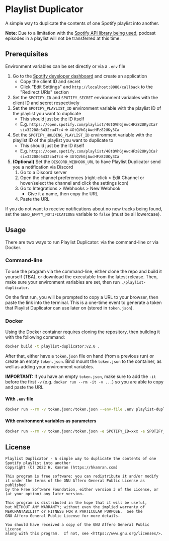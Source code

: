 # Playlist Duplicator

A simple way to duplicate the contents of one Spotify playlist into another.

**Note:** Due to a limitation with the [Spotify API library being used](https://github.com/zmb3/spotify/issues/180), podcast episodes in a playlist will not be transferred at this time.

## Prerequisites

Environment variables can be set directly or via a `.env` file

1. Go to the [Spotify developer dashboard](https://developer.spotify.com/dashboard/applications) and create an application
    - Copy the client ID and secret
    - Click "Edit Settings" and `http://localhost:8080/callback` to the "Redirect URIs" section
2. Set the `SPOTIFY_ID` and `SPOTIFY_SECRET` environment variables with the client ID and secret respectively
3. Set the `SPOTIFY_PLAYLIST_ID` environment variable with the playlist ID of the playlist you want to duplicate
    - This should just be the ID itself
    - E.g. `https://open.spotify.com/playlist/4GtQVhGjAwcHFz82UKy3Ca?si=32208c6432ca47c4` ⇒ `4GtQVhGjAwcHFz82UKy3Ca`
4. Set the `SPOTIFY_HOLDING_PLAYLIST_ID` environment variable with the playlist ID of the playlist you want to duplicate to
    - This should just be the ID itself
    - E.g. `https://open.spotify.com/playlist/4GtQVhGjAwcHFz82UKy3Ca?si=32208c6432ca47c4` ⇒ `4GtQVhGjAwcHFz82UKy3Ca`
5. **(Optional)** Set the `DISCORD_WEBHOOK_URL` to have Playlist Duplicator send you a notification via Discord
    1. Go to a Discord server
    2. Open the channel preferences (right-click > Edit Channel or hover/select the channel and click the settings icon)
    3. Go to Integrations > Webhooks > New Webhook
        - Give it a name, then copy the URL
    4. Paste the URL

If you do not want to receive notifications about no new tracks being found, set the `SEND_EMPTY_NOTIFICATIONS` variable to `false` (must be all lowercase).

## Usage

There are two ways to run Playlist Duplicator: via the command-line or via Docker.

### Command-line

To use the program via the command-line, either clone the repo and build it yourself (TBA), or download the executable from the latest release. Then, make sure your environment variables are set, then run `./playlist-duplicator`.

On the first run, you will be prompted to copy a URL to your browser, then paste the link into the terminal. This is a one-time event to generate a token that Playlist Duplicator can use later on (stored in `token.json`).

### Docker

Using the Docker container requires cloning the repository, then building it with the following command:

```bash
docker build -t playlist-duplicator:v2.0 .
```

After that, either have a `token.json` file on hand (from a previous run) or create an empty `token.json`. Bind mount the `token.json` to the container, as well as adding your environment variables.

**IMPORTANT:** If you have an empty `token.json`, make sure to add the `-it` before the first `-v` (e.g. `docker run --rm -it -v ...`) so you are able to copy and paste the URL

#### With `.env` file

```bash
docker run --rm -v token.json:/token.json --env-file .env playlist-duplicator:v2.0
```

#### With environment variables as parameters

```bash
docker run --rm -v token.json:/token.json -e SPOTIFY_ID=xxx -e SPOTIFY_SECRET=xxx -e SPOTIFY_PLAYLIST_ID=xxx -e SPOTIFY_HOLDING_PLAYLIST_ID=xxx playlist-duplicator:v2.0
```

## License

```text
Playlist Duplicator - A simple way to duplicate the contents of one Spotify playlist into another
Copyright (C) 2022 H. Kamran (https://hkamran.com)

This program is free software: you can redistribute it and/or modify
it under the terms of the GNU Affero General Public License as published
by the Free Software Foundation, either version 3 of the License, or
(at your option) any later version.

This program is distributed in the hope that it will be useful,
but WITHOUT ANY WARRANTY; without even the implied warranty of
MERCHANTABILITY or FITNESS FOR A PARTICULAR PURPOSE.  See the
GNU Affero General Public License for more details.

You should have received a copy of the GNU Affero General Public License
along with this program.  If not, see <https://www.gnu.org/licenses/>.
```
